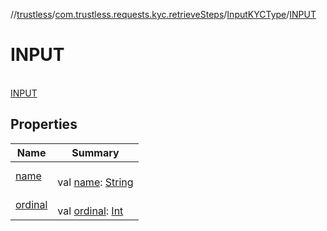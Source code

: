 //[trustless](../../../../index.md)/[com.trustless.requests.kyc.retrieveSteps](../../index.md)/[InputKYCType](../index.md)/[INPUT](index.md)

# INPUT

\
[INPUT](index.md)

## Properties

| Name | Summary |
|---|---|
| [name](../-d-o-c-u-m-e-n-t/index.md#-372974862%2FProperties%2F-1818097539) | <br>val [name](../-d-o-c-u-m-e-n-t/index.md#-372974862%2FProperties%2F-1818097539): [String](https://kotlinlang.org/api/latest/jvm/stdlib/kotlin/-string/index.html) |
| [ordinal](../-d-o-c-u-m-e-n-t/index.md#-739389684%2FProperties%2F-1818097539) | <br>val [ordinal](../-d-o-c-u-m-e-n-t/index.md#-739389684%2FProperties%2F-1818097539): [Int](https://kotlinlang.org/api/latest/jvm/stdlib/kotlin/-int/index.html) |
